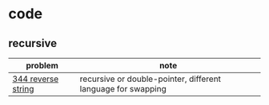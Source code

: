 # code

## recursive

| problem | note |
| ------- | ---- |
| [344 reverse string](https://leetcode.com/problems/reverse-string/) | recursive or double-pointer, different language for swapping |

